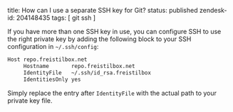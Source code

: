 title: How can I use a separate SSH key for Git?
status: published
zendesk-id: 204148435
tags: [ git ssh ]

If you have more than one SSH key in use, you can configure SSH to use the right private key by adding the following block to your SSH configuration in `~/.ssh/config`:

```bash
Host repo.freistilbox.net
     Hostname       repo.freistilbox.net
     IdentityFile   ~/.ssh/id_rsa.freistilbox
     IdentitiesOnly yes
```

Simply replace the entry after `IdentityFile` with the actual path to your private key file.
